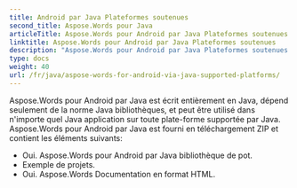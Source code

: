 ```yaml
---
title: Android par Java Plateformes soutenues
second_title: Aspose.Words pour Java
articleTitle: Aspose.Words pour Android par Java Plateformes soutenues
linktitle: Aspose.Words pour Android par Java Plateformes soutenues
description: "Aspose.Words pour Android par Java Plateformes soutenues."
type: docs
weight: 40
url: /fr/java/aspose-words-for-android-via-java-supported-platforms/
---
```


Aspose.Words pour Android par Java est écrit entièrement en Java, dépend seulement de la norme Java bibliothèques, et peut être utilisé dans n'importe quel Java application sur toute plate-forme supportée par Java. Aspose.Words pour Android par Java est fourni en téléchargement ZIP et contient les éléments suivants:

- Oui. Aspose.Words pour Android par Java bibliothèque de pot.
- Exemple de projets.
- Oui. Aspose.Words Documentation en format HTML.






